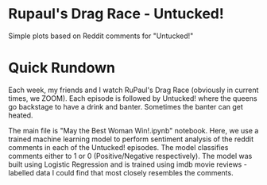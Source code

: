 # Rupaul's Drag Race - Untucked!
Simple plots based on Reddit comments for "Untucked!"

# Quick Rundown 
Each week, my friends and I watch RuPaul's Drag Race (obviously in current times, we ZOOM).
Each episode is followed by Untucked! where the queens go backstage to have a drink and banter. 
Sometimes the banter can get heated. 

The main file is "May the Best Woman Win!.ipynb" notebook. Here, we use a trained machine learning model to perform sentiment analysis of the reddit comments in each of the Untucked! episodes. The model classifies comments either to 1 or 0 (Positive/Negative respectively). The model was built using Logistic Regression and is trained using imdb movie reviews - labelled data I could find that most closely resembles the comments. 

